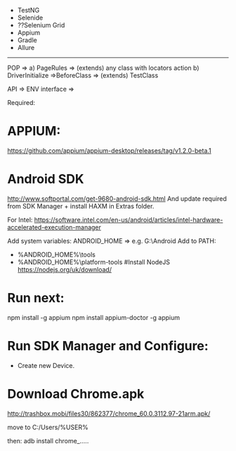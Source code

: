 * TestNG
* Selenide
* ??Selenium Grid
* Appium
* Gradle
* Allure


----------------------


POP => 
a) PageRules  => (extends) any class with locators action
b)  DriverInitialize =>BeforeClass  => (extends) TestClass








API => ENV interface => 


Required:
# APPIUM:
https://github.com/appium/appium-desktop/releases/tag/v1.2.0-beta.1

# Android SDK
http://www.softportal.com/get-9680-android-sdk.html
And update required from SDK Manager + install HAXM in Extras folder.

For Intel: 
https://software.intel.com/en-us/android/articles/intel-hardware-accelerated-execution-manager


Add system variables:
ANDROID_HOME  => e.g. G:\Android
Add to PATH:
* %ANDROID_HOME%\tools
* %ANDROID_HOME%\platform-tools
#Install NodeJS
https://nodejs.org/uk/download/


# Run next:
npm install -g appium
npm install appium-doctor -g
appium


# Run SDK Manager and Configure:
- Create new Device.

# Download Chrome.apk
http://trashbox.mobi/files30/862377/chrome_60.0.3112.97-21arm.apk/

move to C:/Users/%USER%

then:
adb install chrome_.....

